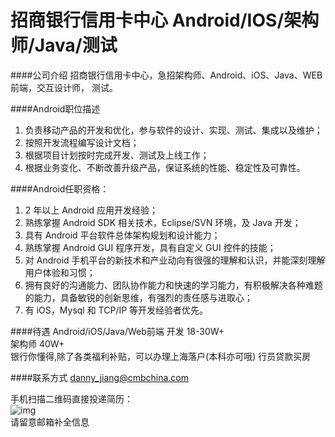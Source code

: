 招商银行信用卡中心 Android/IOS/架构师/Java/测试
==========

####公司介绍
招商银行信用卡中心，急招架构师、Android、iOS、Java、WEB前端，交互设计师， 测试。 

####Android职位描述
1. 负责移动产品的开发和优化，参与软件的设计、实现、测试、集成以及维护； 
2. 按照开发流程编写设计文档； 
3. 根据项目计划按时完成开发、测试及上线工作； 
4. 根据业务变化、不断改善升级产品，保证系统的性能、稳定性及可靠性。

####Android任职资格：
1. 2 年以上 Android 应用开发经验； 
2. 熟练掌握 Android SDK 相关技术，Eclipse/SVN 环境，及 Java 开发； 
3. 具有 Android 平台软件总体架构规划和设计能力； 
4. 熟练掌握 Android GUI 程序开发，具有自定义 GUI 控件的技能； 
5. 对 Android 手机平台的新技术和产业动向有很强的理解和认识，并能深刻理解用户体验和习惯； 
6. 拥有良好的沟通能力、团队协作能力和快速的学习能力，有积极解决各种难题的能力，具备敏锐的创新思维，有强烈的责任感与进取心； 
7. 有 iOS，Mysql 和 TCP/IP 等开发经验者优先。

####待遇
Android/iOS/Java/Web前端 开发 18-30W+  
架构师 40W+  
银行你懂得,除了各类福利补贴，可以办理上海落户(本科亦可哦)
行员贷款买房  


####联系方式
[danny_jiang@cmbchina.com](mailto:danny_jiang@cmbchina.com)

手机扫描二维码直接投递简历：  
 ![img](http://media.xtwind.com/images/2016/03/22/0244f12356ddec3886446a0bd925561d.png)  
请留意邮箱补全信息
